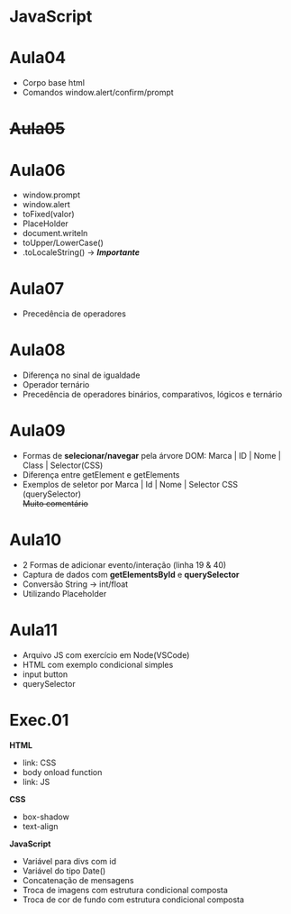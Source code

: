 # JavaScript 
# Aula04
- Corpo base html
- Comandos window.alert/confirm/prompt 

# ~~Aula05~~

# Aula06
- window.prompt
- window.alert
- toFixed(valor)
- PlaceHolder
- document.writeln
- toUpper/LowerCase()
- .toLocaleString() -> *<strong> Importante </strong>*

# Aula07
- Precedência de operadores

# Aula08
- Diferença no sinal de igualdade
- Operador ternário
- Precedência de operadores binários, comparativos, lógicos e ternário

# Aula09
- Formas de <strong>selecionar/navegar</strong> pela árvore DOM: Marca | ID | Nome | Class | Selector(CSS)
- Diferença entre getElement e getElements
- Exemplos de seletor por Marca | Id | Nome | Selector CSS (querySelector)
~~<br>Muito comentário~~

# Aula10
- 2 Formas de adicionar evento/interação (linha 19 & 40)
- Captura de dados com <strong> getElementsById</strong> e <strong>querySelector</strong> 
- Conversão String -> int/float
- Utilizando Placeholder

# Aula11
- Arquivo JS com exercício em Node(VSCode)
- HTML com exemplo condicional simples
- input button
- querySelector

# Exec.01
<strong>HTML</strong> 
- link: CSS
- body onload function
- link: JS 

<strong>CSS</strong>
- box-shadow
- text-align

<strong>JavaScript</strong>
- Variável para divs com id
- Variável do tipo Date()
- Concatenação de mensagens
- Troca de imagens com estrutura condicional composta
- Troca de cor de fundo  com estrutura condicional composta

